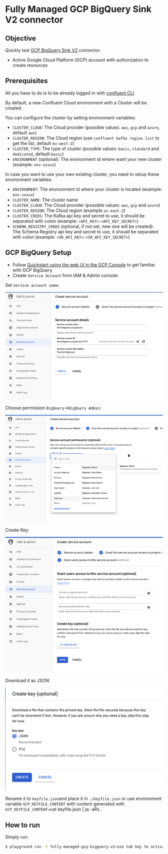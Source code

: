 # Fully Managed GCP BigQuery Sink V2 connector

## Objective

Quickly test [GCP BigQuery Sink V2](https://docs.confluent.io/cloud/current/connectors/cc-gcp-bigquery-storage-sink.html) connector.

* Active Google Cloud Platform (GCP) account with authorization to create resources

## Prerequisites

All you have to do is to be already logged in with [confluent CLI](https://docs.confluent.io/confluent-cli/current/overview.html#confluent-cli-overview).

By default, a new Confluent Cloud environment with a Cluster will be created.

You can configure the cluster by setting environment variables:

* `CLUSTER_CLOUD`: The Cloud provider (possible values: `aws`, `gcp` and `azure`, default `aws`)
* `CLUSTER_REGION`: The Cloud region (use `confluent kafka region list` to get the list, default `eu-west-2`)
* `CLUSTER_TYPE`: The type of cluster (possible values: `basic`, `standard` and `dedicated`, default `basic`)
* `ENVIRONMENT` (optional): The environment id where want your new cluster (example: `env-xxxxx`) 

In case you want to use your own existing cluster, you need to setup these environment variables:

* `ENVIRONMENT`: The environment id where your cluster is located (example: `env-xxxxx`) 
* `CLUSTER_NAME`: The cluster name
* `CLUSTER_CLOUD`: The Cloud provider (possible values: `aws`, `gcp` and `azure`)
* `CLUSTER_REGION`: The Cloud region (example `us-east-2`)
* `CLUSTER_CREDS`: The Kafka api key and secret to use, it should be separated with colon (example: `<API_KEY>:<API_KEY_SECRET>`)
* `SCHEMA_REGISTRY_CREDS` (optional, if not set, new one will be created): The Schema Registry api key and secret to use, it should be separated with colon (example: `<SR_API_KEY>:<SR_API_KEY_SECRET>`)


## GCP BigQuery Setup

* Follow [Quickstart using the web UI in the GCP Console](https://cloud.google.com/bigquery/docs/quickstarts/quickstart-web-ui) to get familiar with GCP BigQuery
* Create `Service Account` from IAM & Admin console:

Set `Service account name`:

![Service Account setup](Screenshot1.png)


Choose permission `BigQuery`->`BigQuery Admin`:

![Service Account setup](Screenshot2.png)

Create Key:

![Service Account setup](Screenshot3.png)

Download it as JSON:

![Service Account setup](Screenshot4.png)

Rename it to `keyfile.json`and place it in `./keyfile.json` or use environment variable `GCP_KEYFILE_CONTENT` with content generated with `GCP_KEYFILE_CONTENT=`cat keyfile.json | jq -aRs .`


## How to run

Simply run:

```bash
$ playground run -f fully-managed-gcp-bigquery-v2<use tab key to activate fzf completion (see https://kafka-docker-playground.io/#/cli?id=%e2%9a%a1-setup-completion), otherwise use full path, or correct relative path> <GCP_PROJECT>
```
